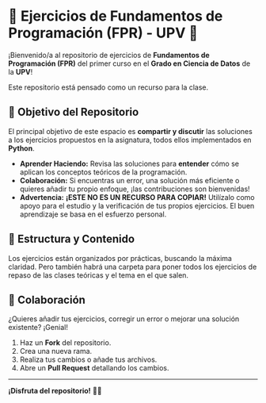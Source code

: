 # 🐍 Ejercicios de Fundamentos de Programación (FPR) - UPV 💾

¡Bienvenido/a al repositorio de ejercicios de **Fundamentos de Programación (FPR)** del primer curso en el **Grado en Ciencia de Datos** de la **UPV**!

Este repositorio está pensado como un recurso para la clase.

## 🎯 Objetivo del Repositorio

El principal objetivo de este espacio es **compartir y discutir** las soluciones a los ejercicios propuestos en la asignatura, todos ellos implementados en **Python**.

* **Aprender Haciendo:** Revisa las soluciones para **entender** cómo se aplican los conceptos teóricos de la programación.
* **Colaboración:** Si encuentras un error, una solución más eficiente o quieres añadir tu propio enfoque, ¡las contribuciones son bienvenidas!
* **Advertencia:** **¡ESTE NO ES UN RECURSO PARA COPIAR!** Utilízalo como apoyo para el estudio y la verificación de tus propios ejercicios. El buen aprendizaje se basa en el esfuerzo personal.

## 📁 Estructura y Contenido

Los ejercicios están organizados por prácticas, buscando la máxima claridad. Pero también habrá una carpeta para poner todos los ejercicios de repaso de las clases teóricas y el tema en el que salen.

## 🤝 Colaboración

¿Quieres añadir tus ejercicios, corregir un error o mejorar una solución existente? ¡Genial!

1.  Haz un **Fork** del repositorio.
2.  Crea una nueva rama.
3.  Realiza tus cambios o añade tus archivos.
4.  Abre un **Pull Request** detallando los cambios.

---

**¡Disfruta del repositorio!** 🧑‍💻
